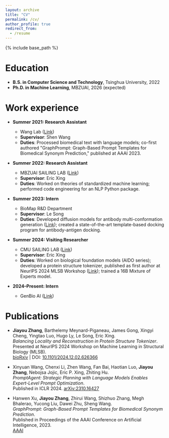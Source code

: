 ```yaml
---
layout: archive
title: "CV"
permalink: /cv/
author_profile: true
redirect_from:
  - /resume
---
```


{% include base_path %}

Education
======

* **B.S. in Computer Science and Technology**, Tsinghua University, 2022  
* **Ph.D. in Machine Learning**, MBZUAI, 2026 (expected)  

Work experience
======

* **Summer 2021: Research Assistant**  
  * Wang Lab ([Link](https://homes.cs.washington.edu/~swang/group.html))  
  * **Supervisor**: Shen Wang  
  * **Duties**: Processed biomedical text with language models; co-first authored "GraphPrompt: Graph-Based Prompt Templates for Biomedical Synonym Prediction," published at AAAI 2023.  

* **Summer 2022: Research Assistant**  
  * MBZUAI SAILING LAB ([Link](https://sailing-mbzuai.github.io/))  
  * **Supervisor**: Eric Xing  
  * **Duties**: Worked on theories of standardized machine learning; performed code engineering for an NLP Python package.  

* **Summer 2023: Intern**  
  * BioMap R&D Department  
  * **Supervisor**: Le Song  
  * **Duties**: Developed diffusion models for antibody multi-conformation generation ([Link](https://openreview.net/forum?id=En49NEuCJL)); created a state-of-the-art template-based docking program for antibody-antigen docking.  

* **Summer 2024: Visiting Researcher**  
  * CMU SAILING LAB ([Link](https://sailing-lab.github.io/))  
  * **Supervisor**: Eric Xing  
  * **Duties**: Worked on biological foundation models (AIDO series); developed a protein structure tokenizer, published as first author at NeurIPS 2024 MLSB Workshop ([Link](https://www.biorxiv.org/content/10.1101/2024.12.02.626366v2)); trained a 16B Mixture of Experts model.  

* **2024–Present: Intern**  
  * GenBio AI ([Link](https://genbio.ai/))  

Publications
======

* **Jiayou Zhang**, Barthelemy Meynard-Piganeau, James Gong, Xingyi Cheng, Yingtao Luo, Hugo Ly, Le Song, Eric Xing.  
  *Balancing Locality and Reconstruction in Protein Structure Tokenizer*.  
  Presented at NeurIPS 2024 Workshop on Machine Learning in Structural Biology (MLSB).  
  [bioRxiv](https://www.biorxiv.org/content/10.1101/2024.12.02.626366v2) | DOI: [10.1101/2024.12.02.626366](https://doi.org/10.1101/2024.12.02.626366)

* Xinyuan Wang, Chenxi Li, Zhen Wang, Fan Bai, Haotian Luo, **Jiayou Zhang**, Nebojsa Jojic, Eric P. Xing, Zhiting Hu.  
  *PromptAgent: Strategic Planning with Language Models Enables Expert-Level Prompt Optimization*.  
  Published in ICLR 2024. [arXiv:2310.16427](https://arxiv.org/abs/2310.16427)

* Hanwen Xu, **Jiayou Zhang**, Zhirui Wang, Shizhuo Zhang, Megh Bhalerao, Yucong Liu, Dawei Zhu, Sheng Wang.  
  *GraphPrompt: Graph-Based Prompt Templates for Biomedical Synonym Prediction*.  
  Published in Proceedings of the AAAI Conference on Artificial Intelligence, 2023.  
  [AAAI](https://ojs.aaai.org/index.php/AAAI/article/view/26256)


  
<!-- Service and leadership
======
* Currently signed in to 43 different slack teams -->
